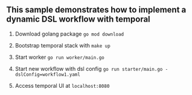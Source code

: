 ## This sample demonstrates how to implement a dynamic DSL workflow with temporal

1. Download golang package `go mod download`

2. Bootstrap temporal stack with `make up`

3. Start worker `go run worker/main.go`

4. Start new workflow with dsl config `go run starter/main.go -dslConfig=workflow1.yaml`

5. Access temporal UI at `localhost:8080`

